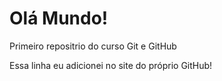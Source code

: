 # Olá Mundo!
 Primeiro repositrio do curso Git e GitHub
 
 Essa linha eu adicionei no site do próprio GitHub!
